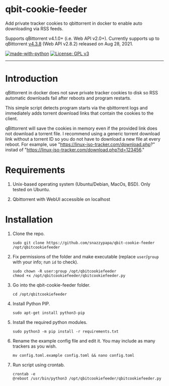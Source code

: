 # qbit-cookie-feeder
Add private tracker cookies to qbittorrent in docker to enable auto downloading via RSS feeds.

Supports qBittorrent v4.1.0+ (i.e. Web API v2.0+). Currently supports up to qBittorrent [v4.3.8](https://github.com/qbittorrent/qBittorrent/releases/tag/release-4.3.8) (Web API v2.8.2) released on Aug 28, 2021.

[![made-with-python](https://img.shields.io/badge/Made%20with-Python-blue.svg?style=flat-square)](https://www.python.org/)
[![License: GPL v3](https://img.shields.io/badge/License-GPL%203-blue.svg?style=flat-square)](https://github.com/snazzypapa/qbitmgr/blob/master/LICENSE.md)

---



# Introduction

qBittorrent in docker does not save private tracker cookies to disk so RSS automatic downloads fail after reboots and program restarts.

This simple script detects program starts via the qbittorrent logs and immediately adds torrent download links that contain the cookies to the client.

qBittorrent will save the cookies in memory even if the provided link does not download a torrent file. I recommend using a generic torrent download link without a torrent ID so you do not have to download a new file at every reboot. For example, use "https://linux-iso-tracker.com/download.php?" instad of "https://linux-iso-tracker.com/download.php?id=123456."  


# Requirements

1. Unix-based operating system (Ubuntu/Debian, MacOs, BSD). Only tested on Ubuntu.

2. Qbittorrent with WebUI accessible on localhost


# Installation

1. Clone the repo.

   ```
   sudo git clone https://github.com/snazzypapa/qbit-cookie-feeder /opt/qbitcookiefeeder
   ```

1. Fix permissions of the folder and make executable (replace `user`/`group` with your info; run `id` to check).

   ```
   sudo chown -R user:group /opt/qbitcookiefeeder
   chmod +x /opt/qbitcookiefeeder/qbitcookiefeeder.py
   ```

1. Go into the qbit-cookie-feeder folder.

   ```
   cd /opt/qbitcookiefeeder
   ```

1. Install Python PIP.

   ```
   sudo apt-get install python3-pip
   ```

1. Install the required python modules.

   ```
   sudo python3 -m pip install -r requirements.txt
   ```

1. Rename the example config file and edit it. You may include as many trackers as you wish.

   ```
   mv config.toml.example config.toml && nano config.toml
   ```

1. Run script using crontab.

   ```
   crontab -e
   @reboot /usr/bin/python3 /opt/qbitcookiefeeder/qbitcookiefeeder.py
   ```

